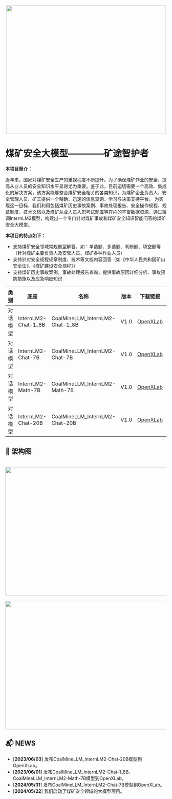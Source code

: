 <p align="center">
    <br>
    <img src="https://github.com/yaosenJ/CoalQA/blob/main/imgs/coal_mine_safety.png?raw=true" width="500" height="400"/>
    <br>
</p>

# 煤矿安全大模型————矿途智护者

**本项目简介：**

近年来，国家对煤矿安全生产的重视程度不断提升。为了确保煤矿作业的安全，提高从业人员的安全知识水平显得尤为重要。鉴于此，目前迫切需要一个高效、集成化的解决方案，该方案能够整合煤矿安全相关的各类知识，为煤矿企业负责人、安全管理人员、矿工提供一个精确、迅速的信息查询、学习与决策支持平台。
为实现这一目标，我们利用包括煤矿历史事故案例、事故处理报告、安全操作规程、规章制度、技术文档以及煤矿从业人员入职考试题库等在内的丰富数据资源，通过微调InternLM2模型，构建出一个专门针对煤矿事故和煤矿安全知识智能问答的煤矿安全大模型。

**本项目的特点如下：**

- 支持煤矿安全领域常规题型解答，如：单选题、多选题、判断题、填空题等 （针对煤矿主要负责人及安管人员、煤矿各种作业人员）
- 支持针对安全规程规章制度、技术等文档内容回答（如《中华人民共和国矿山安全法》、《煤矿建设安全规程》）
- 支持煤矿历史事故案例，事故处理报告查询，提供事故原因详细分析、事故预防措施以及应急响应知识

 类别     | 底座   | 名称                      | 版本 | 下载链接                                                     |微调方法|
| -------- | ------ | ------------------------- | ---- | ------------------------------------------------------------ |---------|
| 对话模型 | InternLM2-Chat-1_8B|CoalMineLLM_InternLM2-Chat-1_8B    | V1.0 | [OpenXLab](https://openxlab.org.cn/models/detail/viper/CoalMineLLM_InternLM2-Chat-1_8B)|QLora|
| 对话模型 | InternLM2-Chat-7B  |CoalMineLLM_InternLM2-Chat-7B      | V1.0 | [OpenXLab](https://openxlab.org.cn/models/detail/viper/CoalMineLLM_InternLM2-Chat-7B)|QLora|
| 对话模型 | InternLM2-Math-7B  |CoalMineLLM_InternLM2-Math-7B      | V1.0 | [OpenXLab](https://openxlab.org.cn/models/detail/viper/CoalMineLLM_InternLM2-Math-7B)|QLora|
| 对话模型 | InternLM2-Chat-20B |CoalMineLLM_InternLM2-Chat-20B     | V1.0 | [OpenXLab](https://openxlab.org.cn/models/detail/viper/CoalMineLLM_InternLM2-Chat-20B)|QLora|

## 📍 架构图
<p align="center">
    <br>
    <img src="https://github.com/yaosenJ/CoalQA/blob/main/imgs/%E6%9E%B6%E6%9E%84%E5%9B%BE.png?raw=true" width="920" height="400"/>
    <br>
    <br>
    <img src="https://github.com/yaosenJ/CoalQA/blob/main/imgs/RAG.png?raw=true" width="920" height="400"/>
    <br>
</p>

## 📬 NEWS

- \[**2023/06/03**\] 发布CoalMineLLM_InternLM2-Chat-20B模型到OpenXLab。
- \[**2023/06/01**\] 发布CoalMineLLM_InternLM2-Chat-1_8B、CoalMineLLM_InternLM2-Math-7B模型到OpenXLab。
- \[**2024/05/31**\] 发布CoalMineLLM_InternLM2-Chat-7B模型到OpenXLab。
- \[**2024/05/22**\] 我们启动了煤矿安全领域的大模型项目。
